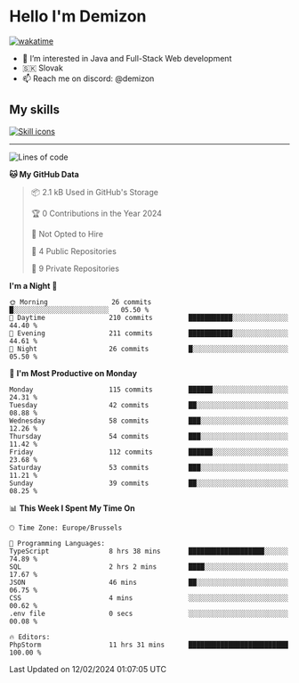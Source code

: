 # Hello I'm Demizon
[![wakatime](https://wakatime.com/badge/user/6ad1949f-d6d7-44f9-9eee-c35e54cc499b.svg)](https://wakatime.com/@6ad1949f-d6d7-44f9-9eee-c35e54cc499b)
- 👀 I’m interested in Java and Full-Stack Web development
- 🇸🇰 Slovak
- 📫 Reach me on discord: @demizon

## My skills
[![Skill icons](https://skillicons.dev/icons?i=java,js,ts,html,css,react,nextjs,tailwind,supabase,py,git,docker,linux,mysql,postgres,mongo&theme=dark)](https://github.com/Demizon3433)

---

<!--START_SECTION:waka-->
![Lines of code](https://img.shields.io/badge/From%20Hello%20World%20I%27ve%20Written-131.2%20thousand%20lines%20of%20code-blue)

**🐱 My GitHub Data** 

> 📦 2.1 kB Used in GitHub's Storage 
 > 
> 🏆 0 Contributions in the Year 2024
 > 
> 🚫 Not Opted to Hire
 > 
> 📜 4 Public Repositories 
 > 
> 🔑 9 Private Repositories 
 > 
**I'm a Night 🦉** 

```text
🌞 Morning                26 commits          █░░░░░░░░░░░░░░░░░░░░░░░░   05.50 % 
🌆 Daytime                210 commits         ███████████░░░░░░░░░░░░░░   44.40 % 
🌃 Evening                211 commits         ███████████░░░░░░░░░░░░░░   44.61 % 
🌙 Night                  26 commits          █░░░░░░░░░░░░░░░░░░░░░░░░   05.50 % 
```
📅 **I'm Most Productive on Monday** 

```text
Monday                   115 commits         ██████░░░░░░░░░░░░░░░░░░░   24.31 % 
Tuesday                  42 commits          ██░░░░░░░░░░░░░░░░░░░░░░░   08.88 % 
Wednesday                58 commits          ███░░░░░░░░░░░░░░░░░░░░░░   12.26 % 
Thursday                 54 commits          ███░░░░░░░░░░░░░░░░░░░░░░   11.42 % 
Friday                   112 commits         ██████░░░░░░░░░░░░░░░░░░░   23.68 % 
Saturday                 53 commits          ███░░░░░░░░░░░░░░░░░░░░░░   11.21 % 
Sunday                   39 commits          ██░░░░░░░░░░░░░░░░░░░░░░░   08.25 % 
```


📊 **This Week I Spent My Time On** 

```text
🕑︎ Time Zone: Europe/Brussels

💬 Programming Languages: 
TypeScript               8 hrs 38 mins       ███████████████████░░░░░░   74.89 % 
SQL                      2 hrs 2 mins        ████░░░░░░░░░░░░░░░░░░░░░   17.67 % 
JSON                     46 mins             ██░░░░░░░░░░░░░░░░░░░░░░░   06.75 % 
CSS                      4 mins              ░░░░░░░░░░░░░░░░░░░░░░░░░   00.62 % 
.env file                0 secs              ░░░░░░░░░░░░░░░░░░░░░░░░░   00.08 % 

🔥 Editors: 
PhpStorm                 11 hrs 31 mins      █████████████████████████   100.00 % 
```


 Last Updated on 12/02/2024 01:07:05 UTC
<!--END_SECTION:waka-->
